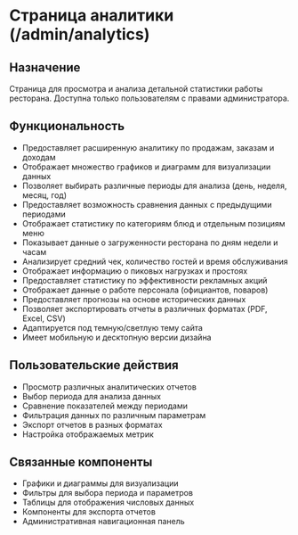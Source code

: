 # Страница аналитики (/admin/analytics)

## Назначение
Страница для просмотра и анализа детальной статистики работы ресторана. Доступна только пользователям с правами администратора.

## Функциональность
- Предоставляет расширенную аналитику по продажам, заказам и доходам
- Отображает множество графиков и диаграмм для визуализации данных
- Позволяет выбирать различные периоды для анализа (день, неделя, месяц, год)
- Предоставляет возможность сравнения данных с предыдущими периодами
- Отображает статистику по категориям блюд и отдельным позициям меню
- Показывает данные о загруженности ресторана по дням недели и часам
- Анализирует средний чек, количество гостей и время обслуживания
- Отображает информацию о пиковых нагрузках и простоях
- Предоставляет статистику по эффективности рекламных акций
- Отображает данные о работе персонала (официантов, поваров)
- Предоставляет прогнозы на основе исторических данных
- Позволяет экспортировать отчеты в различных форматах (PDF, Excel, CSV)
- Адаптируется под темную/светлую тему сайта
- Имеет мобильную и десктопную версии дизайна

## Пользовательские действия
- Просмотр различных аналитических отчетов
- Выбор периода для анализа данных
- Сравнение показателей между периодами
- Фильтрация данных по различным параметрам
- Экспорт отчетов в разных форматах
- Настройка отображаемых метрик

## Связанные компоненты
- Графики и диаграммы для визуализации
- Фильтры для выбора периода и параметров
- Таблицы для отображения числовых данных
- Компоненты для экспорта отчетов
- Административная навигационная панель 